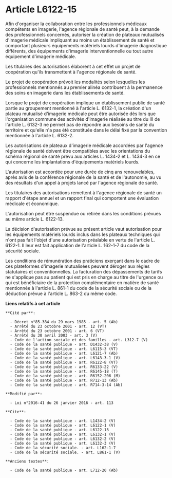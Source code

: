 # Article L6122-15

Afin d'organiser la collaboration entre les professionnels médicaux compétents en imagerie, l'agence régionale de santé peut,
à la demande des professionnels concernés, autoriser la création de plateaux mutualisés d'imagerie médicale impliquant au
moins un établissement de santé et comportant plusieurs équipements matériels lourds d'imagerie diagnostique différents, des
équipements d'imagerie interventionnelle ou tout autre équipement d'imagerie médicale. 

Les titulaires des autorisations élaborent à cet effet un projet de coopération qu'ils transmettent à l'agence régionale de
santé. 

Le projet de coopération prévoit les modalités selon lesquelles les professionnels mentionnés au premier alinéa contribuent à
la permanence des soins en imagerie dans les établissements de santé. 

Lorsque le projet de coopération implique un établissement public de santé partie au groupement mentionné à l'article L.
6132-1, la création d'un plateau mutualisé d'imagerie médicale peut être autorisée dès lors que l'organisation commune des
activités d'imagerie réalisée au titre du III de l'article L. 6132-3 ne permet pas de répondre aux besoins de santé du
territoire et qu'elle n'a pas été constituée dans le délai fixé par la convention mentionnée à l'article L. 6132-2. 

Les autorisations de plateaux d'imagerie médicale accordées par l'agence régionale de santé doivent être compatibles avec les
orientations du schéma régional de santé prévu aux articles L. 1434-2 et L. 1434-3 en ce qui concerne les implantations
d'équipements matériels lourds. 

L'autorisation est accordée pour une durée de cinq ans renouvelables, après avis de la conférence régionale de la santé et de
l'autonomie, au vu des résultats d'un appel à projets lancé par l'agence régionale de santé. 

Les titulaires des autorisations remettent à l'agence régionale de santé un rapport d'étape annuel et un rapport final qui
comportent une évaluation médicale et économique. 

L'autorisation peut être suspendue ou retirée dans les conditions prévues au même article L. 6122-13. 

La décision d'autorisation prévue au présent article vaut autorisation pour les équipements matériels lourds inclus dans les
plateaux techniques qui n'ont pas fait l'objet d'une autorisation préalable en vertu de l'article L. 6122-1. Il leur est fait
application de l'article L. 162-1-7 du code de la sécurité sociale. 

Les conditions de rémunération des praticiens exerçant dans le cadre de ces plateformes d'imagerie mutualisées peuvent
déroger aux règles statutaires et conventionnelles. La facturation des dépassements de tarifs ne s'applique pas au patient
qui est pris en charge au titre de l'urgence ou qui est bénéficiaire de la protection complémentaire en matière de santé
mentionnée à l'article L. 861-1 du code de la sécurité sociale ou de la déduction prévue à l'article L. 863-2 du même code.

**Liens relatifs à cet article**

	**Cité par**:

	  - Décret n°85-384 du 29 mars 1985 - art. 5 (Ab)
	  - Arrêté du 23 octobre 2001 - art. 12 (VT)
	  - Arrêté du 23 octobre 2001 - art. 6 (VT)
	  - Arrêté du 30 avril 2003 - art. 3 (V)
	  - Code de l'action sociale et des familles - art. L312-7 (V)
	  - Code de la santé publique - art. D1432-38 (V)
	  - Code de la santé publique - art. L6115-3 (VT)
	  - Code de la santé publique - art. L6121-7 (Ab)
	  - Code de la santé publique - art. L6143-3-1 (V)
	  - Code de la santé publique - art. R6122-8 (VT)
	  - Code de la santé publique - art. R6133-22 (V)
	  - Code de la santé publique - art. R6145-18 (T)
	  - Code de la santé publique - art. R6152-206 (M)
	  - Code de la santé publique - art. R712-13 (Ab)
	  - Code de la santé publique - art. R714-3-14 (Ab)

	**Modifié par**:

	  - Loi n°2016-41 du 26 janvier 2016 - art. 113

	**Cite**:

	  - Code de la santé publique - art. L1434-2 (V)
	  - Code de la santé publique - art. L6122-1 (V)
	  - Code de la santé publique - art. L6122-13
	  - Code de la santé publique - art. L6132-1 (V)
	  - Code de la santé publique - art. L6132-2 (V)
	  - Code de la santé publique - art. L6132-3 (V)
	  - Code de la sécurité sociale. - art. L162-1-7
	  - Code de la sécurité sociale. - art. L861-1 (V)

	**Anciens textes**:

	  - Code de la santé publique - art. L712-20 (Ab)
